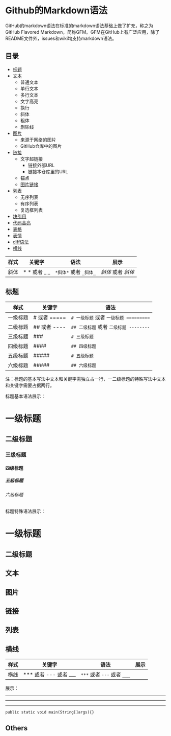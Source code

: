 
# Github的Markdown语法
GitHub的markdown语法在标准的markdown语法基础上做了扩充，称之为GitHub Flavored Markdown，简称GFM。GFM在GitHub上有广泛应用，除了README文件外，issues和wiki均支持markdown语法。

## 目录
* [标题](#标题)
* [文本](#文本)
    * 普通文本
    * 单行文本
    * 多行文本
    * 文字高亮
    * 换行
    * 斜体
    * 粗体
    * 删除线
* [图片](#图片)
    * 来源于网络的图片
    * GitHub仓库中的图片
* [链接](#链接) 
    * 文字超链接
        *  链接外部URL
        *  链接本仓库里的URL
    *  锚点
    * [图片链接](#图片链接)
* [列表](#列表)
    * 无序列表
    * 有序列表
    * 复选框列表
* [块引用](#块引用)
* [代码高亮](#代码高亮)
* [表格](#表格) 
* [表情](#表情)
* [diff语法](#diff语法)
* [横线](#横线)


|样式|关键字|语法|展示|
|----|----|----|----|
|斜体| * * 或者 _ _ |`*斜体*` 或者 `_斜体_`|*斜体* 或者 _斜体_|

## 标题

|样式|关键字|语法|
|----|----|----|
|一级标题| # 或者 ===== |`# 一级标题` 或者 `一级标题 =========`|
|二级标题| ## 或者 ---- |`## 二级标题` 或者 `二级标题 --------`|
|三级标题|###|`# 三级标题`|
|四级标题|####|`## 四级标题`|
|五级标题|#####|`# 五级标题`|
|六级标题|#####|`## 六级标题`|

注：标题的基本写法中文本和关键字需独立占一行，一二级标题的特殊写法中文本和关键字需要占据两行。

标题基本语法展示：

# 一级标题
## 二级标题
### 三级标题
#### 四级标题
##### 五级标题
###### 六级标题

标题特殊语法展示：

一级标题
==========
二级标题
----------


## 文本




## 图片

## 链接

## 列表




## 横线
|样式|关键字|语法|展示|
|----|----|----|----|
|横线| *** 或者 --- 或者 ___ | `***` 或者 `---` 或者 `___`|

展示：

***
---
___

```
public static void main(String[]args){} 
```

## Others
